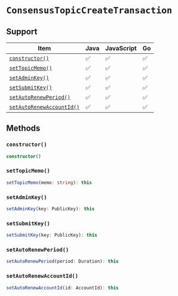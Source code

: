# `ConsensusTopicCreateTransaction`

## Support

| Item | Java | JavaScript | Go
| - | - | - | - |
| [`constructor()`](#new) | ✅ | ✅ | ✅
| [`setTopicMemo()`](#setTopicMemo) | ✅ | ✅ | ✅
| [`setAdminKey()`](#setAdminKey) | ✅ | ✅ | ✅
| [`setSubmitKey()`](#setSubmitKey) | ✅ | ✅ | ✅
| [`setAutoRenewPeriod()`](#setAutoRenewPeriod) | ✅ | ✅ | ✅
| [`setAutoRenewAccountId()`](#setAutoRenewAccountId) | ✅ | ✅ | ✅

## Methods

### `constructor()`

```typescript
constructor()
```

### `setTopicMemo()`

```typescript
setTopicMemo(memo: string): this
```

### `setAdminKey()`

```typescript
setAdminKey(key: PublicKey): this
```

### `setSubmitKey()`

```typescript
setSubmitKey(key: PublicKey): this
```

### `setAutoRenewPeriod()`

```typescript
setAutoRenewPeriod(period: Duration): this
```

### `setAutoRenewAccountId()`

```typescript
setAutoRenewAccountId(id: AccountId): this
```
